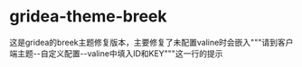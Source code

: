 # gridea-theme-breek
这是gridea的breek主题修复版本，主要修复了未配置valine时会嵌入"""请到客户端主题--自定义配置--valine中填入ID和KEY"""这一行的提示
